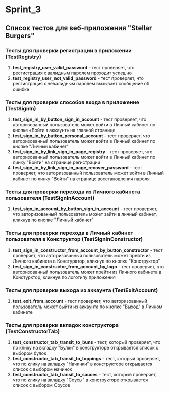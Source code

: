 # Sprint_3
## Список тестов для веб-приложения "Stellar Burgers"

### Тесты для проверки регистрации в приложении (TestRegistry)

1. **test_registry_user_valid_password** - тест проверяет, что ресгистрация с валидным паролем проходит успешно
2. **test_registry_user_not_valid_password** - тест проверяет, что ресгистрация с невалидным паролем вызывает сообщение об ошибке

### Тесты для проверки способов входа в приложение (TestSignIn)

1. **test_sign_in_by_button_sign_in_account** - тест проверяет, что авторизованный пользователь может войти в Личный кабинет по кнопке «Войти в аккаунт» на главной странице
2. **test_sign_in_by_button_personal_account** - тест проверяет, что авторизованный пользователь может войти в Личный кабинет по кнопке "Личный кабинет"
3. **test_sign_in_by_link_sign_in_page_registry** - тест проверяет, что авторизованный пользователь может войти в Личный кабинет по линку "Войти" на странице регистрации
4. **test_sign_in_by_link_sign_in_page_recover_password** - тест проверяет, что авторизованный пользователь может войти в Личный кабинет по линку "Войти" на странице восстановления пароля

### Тесты для проверки перехода из Личного кабинета пользователя (TestSignInAccount)

1. **test_sign_in_account_by_button_sign_in_account** - тест проверяет, что авторизованный пользователь может зайти в личный кабинет, кликнув по кнопке "Личный кабинет"

### Тесты для проверки перехода в Личный кабинет пользователя в Конструктор (TestSignInConstructor)

1. **test_sign_in_constructor_from_account_by_button_constructor** - тест проверяет, что авторизованный пользователь может прейти из Личного кабинета в Констурктор, кликнув по кнопке "Конструктор"
2. **test_sign_in_constructor_from_account_by_logo** - тест проверяет, что авторизованный пользователь может прейти из Личного кабинета в Констурктор, кликнув по логотипу приложения

### Тесты для проверки выхода из аккаунта (TestExitAccount)

1. **test_exit_from_account** - тест проверяет, что авторизованный пользователь может выйти из аккаунта по кнопке "Выход" в Личном кабинете

### Тесты для проверки вкладок конструктора (TestConstructorTab)

1. **test_constructor_tab_transit_to_buns** - тест, который проверяет, что по клику на вкладку "Булки" в конструкторе открывается список с выбором булок
2. **test_constructor_tab_transit_to_toppings** - тест, который проверяет, что по клику на вкладку "Начинки" в конструкторе открывается список с выбором начинок
3. **test_constructor_tab_transit_to_sauces** - тест, который проверяет, что по клику на вкладку "Соусы" в конструкторе открывается список с выбором Соусов 
